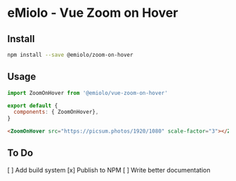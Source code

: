 # eMiolo - Vue Zoom on Hover

## Install

```sh
npm install --save @emiolo/zoom-on-hover
```

## Usage

```javascript
import ZoomOnHover from '@emiolo/vue-zoom-on-hover'

export default {
  components: { ZoomOnHover},
}
```

```html
<ZoomOnHover src="https://picsum.photos/1920/1080" scale-factor="3"></ZoomOnHover>
```

## To Do

[ ] Add build system
[x] Publish to NPM
[ ] Write better documentation
